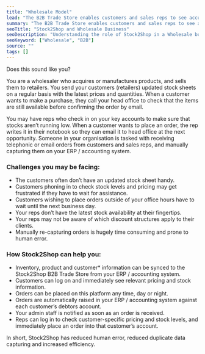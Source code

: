 ```yaml
---
title: "Wholesale Model"
lead: "The B2B Trade Store enables customers and sales reps to see accurate inventory data, and place orders directly into your ERP."
summary: "The B2B Trade Store enables customers and sales reps to see accurate inventory data, and place orders directly into your ERP."
seoTitle: "Stock2Shop and Wholesale Business"
seoDescription: "Understanding the role of Stock2Shop in a Wholesale business model"
seoKeyword: ["Wholesale", "B2B"]
source: ""
tags: []
---
```


Does this sound like you?

You are a wholesaler who acquires or manufactures products, and sells them to retailers. You send your customers (retailers) updated stock sheets on a regular basis with the latest prices and quantities. When a customer wants to make a purchase, they call your head office to check that the items are still available before confirming the order by email.

You may have reps who check in on your key accounts to make sure that stocks aren’t running low. When a customer wants to place an order, the rep writes it in their notebook so they can email it to head office at the next opportunity. Someone in your organisation is tasked with receiving telephonic or email orders from customers and sales reps, and manually capturing them on your ERP / accounting system.

### Challenges you may be facing:
- The customers often don’t have an updated stock sheet handy.
- Customers phoning in to check stock levels and pricing may get frustrated if they have to wait for assistance.
- Customers wishing to place orders outside of your office hours have to wait until the next business day.
- Your reps don’t have the latest stock availability at their fingertips.
- Your reps may not be aware of which discount structures apply to their clients.
- Manually re-capturing orders is hugely time consuming and prone to human error.

### How Stock2Shop can help you:
- Inventory, product and customer* information can be synced to the Stock2Shop B2B Trade Store from your ERP / accounting system.
- Customers can log on and immediately see relevant pricing and stock information.
- Orders can be placed on this platform any time, day or night.
- Orders are automatically raised in your ERP / accounting system against each customer’s debtors account.
- Your admin staff is notified as soon as an order is received.
- Reps can log in to check customer-specific pricing and stock levels, and immediately place an order into that customer’s account.

In short, Stock2Shop has reduced human error, reduced duplicate data capturing and increased efficiency.
